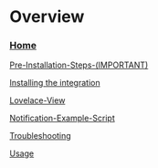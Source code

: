 # Overview
### [Home](Home)

 [Pre-Installation-Steps-(IMPORTANT)](Pre-Installation-Steps-(IMPORTANT))

<!---
 [Installation](https://github.com/FutureTense/keymaster/wiki/Install-the-integration)
--->
 [Installing the integration](Install-the-integration)

 [Lovelace-View](Lovelace-View)

 [Notification-Example-Script](Notification-Example-Script)

 [Troubleshooting](Troubleshooting)

 [Usage](Usage)
